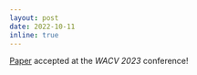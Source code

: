 ```yaml
---
layout: post
date: 2022-10-11 
inline: true
---
```


<a href="http://127.0.0.1:4000/projects/LineEX/">Paper</a> accepted at the <i>WACV 2023</i> conference!

